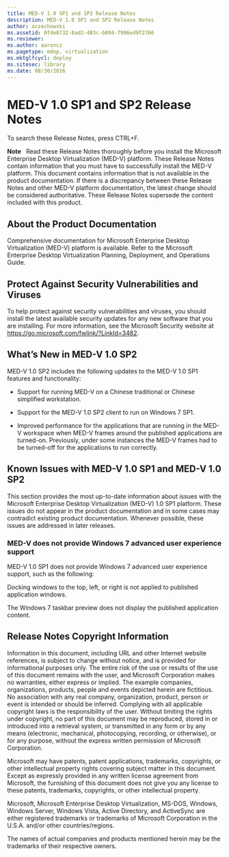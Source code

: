 ```yaml
---
title: MED-V 1.0 SP1 and SP2 Release Notes
description: MED-V 1.0 SP1 and SP2 Release Notes
author: aczechowski
ms.assetid: 0fde8732-8ad2-483c-b094-7996ed9f2766
ms.reviewer:
ms.author: aaroncz
ms.pagetype: mdop, virtualization
ms.mktglfcycl: deploy
ms.sitesec: library
ms.date: 08/30/2016
---
```



# MED-V 1.0 SP1 and SP2 Release Notes


To search these Release Notes, press CTRL+F.

**Note**  
Read these Release Notes thoroughly before you install the Microsoft Enterprise Desktop Virtualization (MED-V) platform. These Release Notes contain information that you must have to successfully install the MED-V platform. This document contains information that is not available in the product documentation. If there is a discrepancy between these Release Notes and other MED-V platform documentation, the latest change should be considered authoritative. These Release Notes supersede the content included with this product.



## About the Product Documentation


Comprehensive documentation for Microsoft Enterprise Desktop Virtualization (MED-V) platform is available. Refer to the Microsoft Enterprise Desktop Virtualization Planning, Deployment, and Operations Guide.

## Protect Against Security Vulnerabilities and Viruses


To help protect against security vulnerabilities and viruses, you should install the latest available security updates for any new software that you are installing. For more information, see the Microsoft Security website at <https://go.microsoft.com/fwlink/?LinkId=3482>.

## <a href="" id="what-s-new-in-med-v-1-0-sp2"></a>What’s New in MED-V 1.0 SP2


MED-V 1.0 SP2 includes the following updates to the MED-V 1.0 SP1 features and functionality:

-   Support for running MED-V on a Chinese traditional or Chinese simplified workstation.

-   Support for the MED-V 1.0 SP2 client to run on Windows 7 SP1.

-   Improved performance for the applications that are running in the MED-V workspace when MED-V frames around the published applications are turned-on. Previously, under some instances the MED-V frames had to be turned-off for the applications to run correctly.

## Known Issues with MED-V 1.0 SP1 and MED-V 1.0 SP2


This section provides the most up-to-date information about issues with the Microsoft Enterprise Desktop Virtualization (MED-V) 1.0 SP1 platform. These issues do not appear in the product documentation and in some cases may contradict existing product documentation. Whenever possible, these issues are addressed in later releases.

### MED-V does not provide Windows 7 advanced user experience support

MED-V 1.0 SP1 does not provide Windows 7 advanced user experience support, such as the following:

Docking windows to the top, left, or right is not applied to published application windows.

The Windows 7 taskbar preview does not display the published application content.

## Release Notes Copyright Information


Information in this document, including URL and other Internet website references, is subject to change without notice, and is provided for informational purposes only. The entire risk of the use or results of the use of this document remains with the user, and Microsoft Corporation makes no warranties, either express or implied. The example companies, organizations, products, people and events depicted herein are fictitious. No association with any real company, organization, product, person or event is intended or should be inferred. Complying with all applicable copyright laws is the responsibility of the user. Without limiting the rights under copyright, no part of this document may be reproduced, stored in or introduced into a retrieval system, or transmitted in any form or by any means (electronic, mechanical, photocopying, recording, or otherwise), or for any purpose, without the express written permission of Microsoft Corporation.

Microsoft may have patents, patent applications, trademarks, copyrights, or other intellectual property rights covering subject matter in this document. Except as expressly provided in any written license agreement from Microsoft, the furnishing of this document does not give you any license to these patents, trademarks, copyrights, or other intellectual property.



Microsoft, Microsoft Enterprise Desktop Virtualization, MS-DOS, Windows, Windows Server, Windows Vista, Active Directory, and ActiveSync are either registered trademarks or trademarks of Microsoft Corporation in the U.S.A. and/or other countries/regions.

The names of actual companies and products mentioned herein may be the trademarks of their respective owners.









